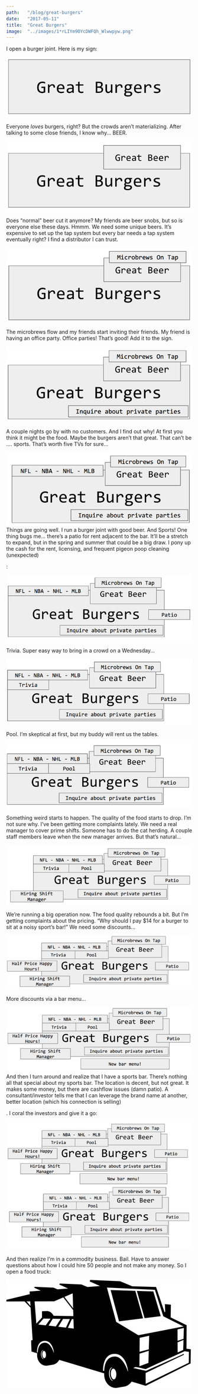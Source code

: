 ```yaml
---
path:	"/blog/great-burgers"
date:	"2017-05-11"
title:	"Great Burgers"
image:	"../images/1*rLIYm9OYcDWFQh_Wlwwpyw.png"
---
```


I open a burger joint. Here is my sign:

![](../images/1*rLIYm9OYcDWFQh_Wlwwpyw.png)

Everyone *loves* burgers, right? But the crowds aren’t materializing. After talking to some close friends, I know why… BEER.

![](../images/1*SdccdLeEJHyWpgq-TawT-Q.png)

Does “normal” beer cut it anymore? My friends are beer snobs, but so is everyone else these days. Hmmm. We need some unique beers. It’s expensive to set up the tap system but every bar needs a tap system eventually right? I find a distributor I can trust.

![](../images/1*CWtMDdD_45dOiA_tOlBO0A.png)

The microbrews flow and my friends start inviting their friends. My friend is having an office party. Office parties! That’s good! Add it to the sign.

![](../images/1*0EzjcIH0P33VDunEzko8uA.png)

A couple nights go by with no customers. And I find out why! At first you think it might be the food. Maybe the burgers aren’t that great. That can’t be …. sports. That’s worth five TVs for sure…

![](../images/1*Z26qpvx8rwXR9qn6z5VWTQ.png)Things are going well. I run a burger joint with good beer. And Sports! One thing bugs me… there’s a patio for rent adjacent to the bar. It’ll be a stretch to expand, but in the spring and summer that could be a big draw. I pony up the cash for the rent, licensing, and frequent pigeon poop cleaning (unexpected)

:

![](../images/1*GI0fZCMwIve-tOomY6tzPw.png)

Trivia. Super easy way to bring in a crowd on a Wednesday…

![](../images/1*ltzcB4kX1BTjlx0Yvhut3g.png)

Pool. I’m skeptical at first, but my buddy will rent us the tables.

![](../images/1*R9EEpoadS-5V9NixPZ_jFw.png)

Something weird starts to happen. The quality of the food starts to drop. I’m not sure why. I’ve been getting more complaints lately. We need a real manager to cover prime shifts. Someone has to do the cat herding. A couple staff members leave when the new manager arrives. But that’s natural…

![](../images/1*nC7BbqbAJzDeukLBEb25MQ.png)

We’re running a big operation now. The food quality rebounds a bit. But I’m getting complaints about the pricing. “Why should I pay $14 for a burger to sit at a noisy sport’s bar!” We need some discounts…

![](../images/1*_3BnMYfwAhv71f3sH7LfoA.png)

More discounts via a bar menu…

![](../images/1*5J2yoZrEqYEsytGxvvuCoA.png)And then I turn around and realize that I have a sports bar. There’s nothing all that special about my sports bar. The location is decent, but not great. It makes some money, but there are cashflow issues (damn patio). A consultant/investor tells me that I can leverage the brand name at another, better location (which his connection is selling)

. I coral the investors and give it a go:

![](../images/1*06A-hjXh_5PpUCDAZJJqrQ.png)

And then realize I’m in a commodity business. Bail. Have to answer questions about how I could hire 50 people and not make any money. So I open a food truck:

![](../images/1*Xo3ecJQtVx6BbzRJdDt4Ew.png)